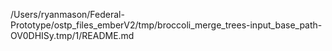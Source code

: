 /Users/ryanmason/Federal-Prototype/ostp_files_emberV2/tmp/broccoli_merge_trees-input_base_path-OV0DHISy.tmp/1/README.md
